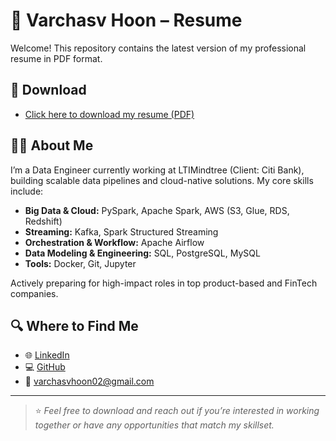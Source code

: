 # 📄 Varchasv Hoon – Resume

Welcome! This repository contains the latest version of my professional resume in PDF format.

## 🔗 Download

- [Click here to download my resume (PDF)](./Varchasv_Hoon_Resume_Data_Engineer.pdf)

## 🧑‍💻 About Me

I’m a Data Engineer currently working at LTIMindtree (Client: Citi Bank), building scalable data pipelines and cloud-native solutions. My core skills include:

- **Big Data & Cloud:** PySpark, Apache Spark, AWS (S3, Glue, RDS, Redshift)
- **Streaming:** Kafka, Spark Structured Streaming
- **Orchestration & Workflow:** Apache Airflow
- **Data Modeling & Engineering:** SQL, PostgreSQL, MySQL
- **Tools:** Docker, Git, Jupyter

Actively preparing for high-impact roles in top product-based and FinTech companies.

## 🔍 Where to Find Me

- 🌐 [LinkedIn](https://linkedin.com/in/varchasvh)
- 💻 [GitHub](https://github.com/varchasvh)
- 📧 varchasvhoon02@gmail.com

---

> ⭐ *Feel free to download and reach out if you’re interested in working together or have any opportunities that match my skillset.*
